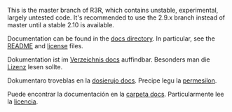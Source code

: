 This is the master branch of R3R, which contains unstable, experimental, largely untested code.  It's recommended to use the 2.9.x branch instead of master until a stable 2.10 is available.

Documentation can be found in the [docs directory](docs/).  In particular, see the [README](docs/english/README.md) and [license](docs/english/LICENSE) files.

Dokumentation ist im [Verzeichnis docs](docs/deutsch) auffindbar. Besonders man die [Lizenz](docs/deutsch/LIZENZ) lesen sollte.

Dokumentaro troveblas en la [dosierujo docs](docs/esperanto). Precipe legu la [permesilon](docs/esperanto/PERMESILO).

Puede encontrar la documentación en la [carpeta docs](docs/espa%C3%B1ol). Particularmente lee la [licencia](docs/esp%c3%B1ol/LICENCIA).
